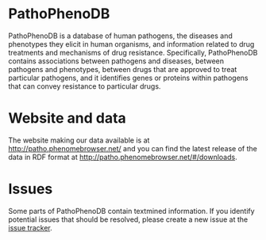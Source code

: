 # PathoPhenoDB

PathoPhenoDB is a database of human pathogens, the
diseases and phenotypes they elicit in human organisms, and
information related to drug treatments and mechanisms of drug
resistance. Specifically, PathoPhenoDB contains associations between
pathogens and diseases, between pathogens and phenotypes, between
drugs that are approved to treat particular pathogens, and it
identifies genes or proteins within pathogens that can convey
resistance to particular drugs.

# Website and data

The website making our data available is at http://patho.phenomebrowser.net/ and you can find the latest release of the data in RDF format at http://patho.phenomebrowser.net/#/downloads.

# Issues

Some parts of PathoPhenoDB contain textmined information. If you identify potential issues that should be resolved, please create a new issue at the [issue tracker](https://github.com/bio-ontology-research-group/pathophenodb/issues).
